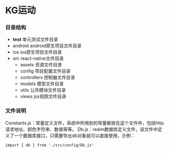 # KG运动
### 目录结构
- __test__ 单元测试文件目录
- android android原生项目文件目录
- ios ios原生项目文件目录
- src react-native文件目录
    - assets 资源文件目录
    - config 项目配置文件目录
    - controllers 控制器文件目录
    - models 模型文件目录
    - utils 公共模块文件目录
    - views jsx视图文件目录

### 文件说明
Constants.js：常量定义文件，系统中所用到的常量都放在这个文件中，包括http请求地址、颜色字符串、数值等等。
Db.js：realm数据库定义文件，该文件中定义了一个数据库接口，只需要导出db对象就可以直接使用，示例：
```
import { db } from './src/config/Db.js'
```
